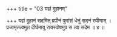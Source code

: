 +++
title = "03 यज्ञं दुहानम्"

+++
यज्ञं दुहानं सदमित् प्रपीनं पुमांसं धेनुं सदनं रयीणाम् ।  
प्रजामृतत्वमुत दीर्घमायू रायस्पोषमुप स त्वा सदेम ॥ ४ ॥